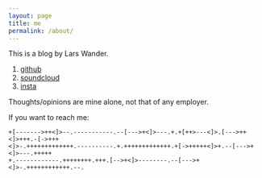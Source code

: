 ```yaml
---
layout: page
title: me
permalink: /about/
---
```


This is a blog by Lars Wander.

  1. [github](https://github.com/lwander)
  2. [soundcloud](https://soundcloud.com/la-w-nder)
  3. [insta](https://instagram.com/larswander)

Thoughts/opinions are mine alone, not that of any employer.

If you want to reach me:

```
+[------->++<]>--.-----------.--[--->+<]>---.+.+[++>---<]>.[--->++<]>+++.-[->+++
<]>-.+++++++++++++.----------.+.+++++++++++++.+[->+++++<]>+.--[--->+<]>---.+++++
+.------------.++++++++.+++.[-->+<]>--------.--[--->+<]>-.++++++++++++.--.
```
